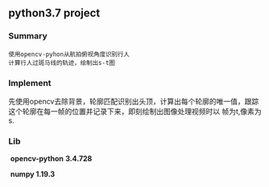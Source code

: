 ## python3.7 project  



### Summary  

  	使用opencv-pyhon从航拍俯视角度识别行人
  	计算行人过斑马线的轨迹，绘制出s-t图



###  Implement

​	  先使用opencv去除背景，轮廓匹配识别出头顶，计算出每个轮廓的唯一值，跟踪这个轮廓在每一帧的位置并记录下来，即刻绘制出图像处理视频时以 帧为t,像素为s.



### Lib

​	**opencv-python** **3.4.728**  

​		**numpy  1.19.3**